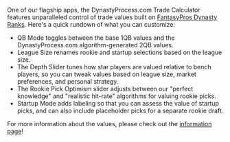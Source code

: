 One of our flagship apps, the DynastyProcess.com Trade Calculator features unparalleled control of trade values built on [FantasyPros Dynasty Ranks](https://www.fantasypros.com/nfl/rankings/dynasty-overall.php). Here's a quick rundown of what you can customize: 

- QB Mode toggles between the base 1QB values and the DynastyProcess.com algorithm-generated 2QB values. 
- League Size renames rookie and startup selections based on the league size.
- The Depth Slider tunes how star players are valued relative to bench players, so you can tweak values based on league size, market preferences, and personal strategy.
- The Rookie Pick Optimism slider adjusts between our "perfect knowledge" and "realistic hit-rate" algorithms for valuing rookie picks.
- Startup Mode adds labeling so that you can assess the value of startup picks, and can also include placeholder picks for a separate rookie draft.

For more information about the values, please check out the [information page](https://dynastyprocess.com/values)!

